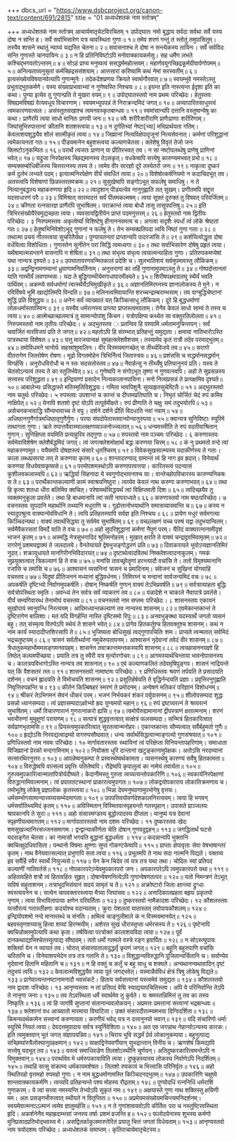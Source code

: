 +++
dbcs_url = "https://www.dsbcproject.org/canon-text/content/691/2815"
title = "01 अध्यर्धशतकं नाम स्तोत्रम्"

+++
अध्यर्धशतकं नाम स्तोत्रम्
आचार्यमातृचेटविरचितम्
१ उपोद्घातः
नमो बुद्धाय
सर्वदा सर्वथा सर्वे यस्य दोषा न सन्ति ह।
सर्वे सर्वाभिसारेण यत्र चावस्थिता गुणाः॥ १॥
तमेव शरणं गन्तुं तं स्तोतुं तमुपासितुम्।
तस्यैव शासने स्थातुं न्याय्यं यद्यस्ति चेतना॥ २॥
सवासनाश्च ते दोषा न सन्त्येकस्य तायिनः।
सर्वे सर्वविदः सन्ति गुणास्ते चानपायिनः॥ ३॥
न हि प्रतिनिविष्टोऽपि मनोवाक्कायकर्मसु।
सह धर्मेण लभते कश्चिद्भगवतोऽन्तरम्॥ ४॥
सोऽहं प्राप्य मनुष्यत्वं ससद्धर्ममहोत्सवम्।
महार्णवयुगच्छिद्रकूर्मग्रीवार्पणोपमम्॥ ५॥
अनित्यताव्यनुसृतां कर्मच्छिद्रससंशयाम्।
आत्तसारां करिष्यामि कथं नेमां सरस्वतीम्॥ ६॥
इत्यसंख्येयविषयानवेत्यापि गुणान्मुनेः।
तदेकदेशप्रणयः क्रियते स्वार्थगौरवात्॥ ७॥
स्वयम्भुवे नमस्तेऽस्तु  प्रभूताद्भुतकर्मणे।
यस्य संख्याप्रभावाभ्यां न गुणेष्वस्ति निश्चयः॥ ८॥
इयन्त इति नास्त्यन्त  ईदृशा इति का कथा।
पुण्या इत्येव तु गुणान्प्रति ते मुखरा वयम्॥ ९॥
उपोद्घातस्तवो नाम प्रथमः परिच्छेदः।
हेतुस्तवः
विषह्यमविषह्यं वेत्यवधूय विचारणाम्।
स्वयमभ्युपपन्नं ते निराक्रन्दमिदं जगत्॥ १०॥
अव्यापारितसाधुस्त्वं त्वमकारणवत्सलः।
असंस्तुतसखाश्च त्वमनवस्कृतबान्धवः॥ ११॥
स्वमांसान्यपि दत्तानि वस्तुष्वन्येषु का कथा।
प्राणैरपि त्वया साधो मानितः प्रणयी जनः॥ १२॥
स्वैः शरीरैःशरीराणि प्राणैःप्राणाः शरीरिणाम्।
जिघांसुभिरुपात्तानां क्रीतानि शतशस्त्वया॥ १३॥
न दुर्गतिभ्यां नेष्टा[भ्या] मभिप्रार्थयता  गतिम्।
केवलाशयशुद्धयैव शोलं सात्मीकृतं त्वया॥ १४॥
जिह्मानां नित्यविक्षेपादृजूनां नित्यसेवनात्।
कर्मणां परिशुद्धानां त्वमेकायनतां गतः॥ १५॥
पीडयमानेन बहुशस्त्वया कल्याणचेतसा।
क्लेशेषु विवृतं तेजो जनः क्लिष्टोऽनुकम्पितः॥ १६॥
परार्थे त्यजतः प्राणान् या प्रीतिरभवत् तव।
न सा नष्टोपलब्धेषु प्राणेषु प्राणिनां भवेत्॥ १७॥
यद्रुजा निरपेक्षस्य च्छिद्यमानस्य तेऽसकृत्।
वधकेष्वपि सत्त्वेषु कारुण्यमभवत् प्रभो॥ १८॥
सम्यक्सम्बोधिबीजस्य चित्तरत्नस्य तस्य ते।
त्वमेव वीर सारज्ञो दूरे तस्येतरो जनः॥ १९॥
नाकृत्वा दुष्करं कर्म दुर्लभं लभ्यते पदम्।
इत्यात्मनिरपेक्षेण वीर्यं संवर्धितं त्वया॥ २०॥
विशेषोत्कर्षनियमो न कदाचिदभूत् तव।
अतस्त्वयि विशेषाणां छिन्नस्तरतमक्रमः॥ २१॥
सुसुखेष्वपि सङ्गोऽभूत् सफलेषु समाधिषु।
न ते नित्यानुबद्धस्य महाकरुणया हृदि॥ २२॥
त्वादृशान् पीडयत्येव नानुगृह्णाति तत् सुखम्।
प्रणीतमपि सद्वृत्त यदसाधारणं परैः॥ २३॥
विमिश्रात् सारमादत्तं सर्वं पीतमकल्मषम्।
त्वया सूक्तं दुरुक्तं तु विषवत् परिवर्जितम्॥ २४॥
क्रीणता रत्नसारज्ञ प्राणैरपि सुभाषितम्।
पराक्रान्तं त्वया बोधौ तासु तासूपपत्तिषु॥ २५॥
इति त्रिभिरसंख्येयैरेवमुद्यच्छता त्वया।
व्यवसायद्वितीयेन प्राप्तं पदमनुत्तरम्॥ २६॥
हेतुस्तवो नाम द्वितीयः परिच्छेदः।
३ निरुपमस्तवः
अकृत्वेर्ष्यां विशिष्टेषु हीनाननवमत्य च।
अगत्वा सदृशैः स्पर्धां त्वं लोके श्रेष्ठतां गतः॥ २७॥
हेतुष्वभिनिवेशोऽभूद् गुणानां न  फलेषु ते।
तेन सम्यक्प्रतिपदा त्वयि निष्ठां गुणा गताः॥ २८॥
तथात्मा प्रचयं नीतस्त्वया सुचरितैर्यथा।
पुण्यायतनतां प्राप्तान्यपि पादरजांसि ते॥ २९॥
कर्शयित्वोद्धृता दोषा वर्धयित्वा विशोधिताः।
गुणास्तेन सुनीतेन परां सिद्धिं त्वमध्यगाः॥ ३०॥
तथा सर्वाभिसारेण दोषेषु प्रहृतं त्वया।
यथैषामात्मसन्ताने वासनापि न शेषिता॥ ३१॥
तथा संभृत्य संभृत्य त्वयात्मन्याहिता गुणाः।
प्रतिरुपकमप्येषां यथा नान्यत्र दृश्यते॥ ३२॥
उपघातावरणवन्मितकालं प्रदेशि च।
सुलभातिशयं सर्वमुपमावस्तु लौकिकम्॥ ३३॥
अद्वन्द्विनामगम्यानां ध्रुवाणामनिवर्तिनाम्।
अनुत्तराणां का तर्हि गुणानामुपमाऽस्तु ते॥ ३४॥
गोष्पदोत्तानतां याति गाम्भीर्यं लवणाम्भसः।
यदा ते बुद्धिगाम्भीर्यमगाधापारमीक्ष्यते॥ ३५॥
शिरीषपक्ष्माग्रलघु स्थैर्यं भवति पार्थिवम्।
अकम्प्ये सर्वधर्माणां त्वत्स्थैर्येऽभिमुखीकृते॥ ३६॥
अज्ञानतिमिरघ्नस्य ज्ञानालोकस्य ते मुने।
न रविर्विषये भूमिं खाद्योतिमपि विन्दति॥ ३७॥
मलिनत्वमिवायान्ति शरच्चन्द्राम्बराम्भसाम्।
तव वाग्बुद्धिचेष्टानां शुद्धिं प्रति विशुद्धयः॥ ३८॥
अनेन सर्वं  व्याख्यातं यत् किञ्चित्साधु लौकिकम्।
दूरे हि बुद्धधर्माणां लोकधर्मास्तपस्विनः॥ ३९॥
यस्यैव धर्मरत्नस्य प्राप्त्या प्राप्तस्त्वमग्रताम्।
तेनैव केवलं साधो साम्यं ते तस्य च त्वया॥ ४०॥
आत्मेच्छाच्छलमात्रं तु सामान्योपांशु किंचन।
यत्रोपक्षिप्य कथ्येत सा वक्तुरतिलोलता॥ ४१॥
निरुपमस्तवो नाम तृतीयः परिच्छेदः।
४ अद्भुतस्तव ः
प्रतन्विव हि पश्यामि धर्मतामनुचिन्तयन्।
सर्वं चावर्जितं मारविजयं प्रति ते जगत्॥ ४२॥
महतोऽपि हि संरम्भात् प्रतिहन्तुं समुद्यताः।
क्षमाया नातिभारोऽस्ति पात्रस्थाया  विशेषतः॥ ४३॥
यत्तु मारजयान्वक्षं सुमहत्क्लेशवैशसम्।
तस्यामेव कृतं रात्रौ तदेव परमाद्भुतम्॥ ४४॥
तमोविधमने भानोर्यः सहस्रांशुमालिनः।
वीर विस्मयमागच्छेत् स तीर्थ्यविजये तव॥ ४५॥
सरागो वीतरागेण जितरोषेण रोषणः।
मूढो विगतमोहेन त्रिभिर्नित्यं जितास्त्रयः॥ ४६॥
प्रशंससि च सद्धर्मानसद्धर्मान् विगर्हसि।
अनुरोधविरोधौ च न स्तः सदसतोस्तव॥ ४७॥
नैवार्हत्सु न तीर्थ्येषु प्रतिघानुनयं प्रति।
यस्य ते चेतसोऽन्यत्वं तस्य ते का स्तुतिर्भवेत्॥ ४८॥
गुणेष्वपि न संगोऽभूत् तृष्णा न गुणवत्स्वपि।
अहो ते सुप्रसन्नस्य सत्त्वस्य परिशुद्धता॥ ४९॥
इन्द्रियाणां प्रसादेन नित्यकालानपायिना।
मनो नित्यप्रसन्नं ते प्रत्यक्षमिव दृश्यते॥ ५०॥
आबालेभ्यः प्रसिद्धास्ते मतिस्मृतिविशुद्धयः।
गमिता भावपिशुनैः सुव्याहृतसुचेष्टितैः॥ ५१॥
अद्भुतस्तवो नाम चतुर्थः परिच्छेदः।
५ रुपस्तवः
उपशान्तं च कान्तं च दीप्तमप्रतिघाति च।
निभृतं चोर्जितं चेदं रुपं कमिव नाक्षिपेत्॥ ५२॥
येनापि शतशो दृष्टं योऽपि तत्पूर्वमीक्षते।
रुपं प्रीणाति ते चक्षुः समं तदुभयोरपि॥ ५३॥
असेचनकभावाद्धि सौम्यभावाच्च ते वपुः।
दर्शने दर्शने  प्रीतिं विदधाति नवां नवाम्॥ ५४॥
अधिष्ठानगुणैर्गात्रमधिष्ठातृगुणैर्गुणः।
परया संपदोपेतास्तवान्योन्यानुरुपया॥ ५५॥
क्वान्यत्र सुनिविष्टाः स्युरिमे ताथागता गुणाः।
ऋते रुपात्तवैवास्माल्लक्षणव्यञ्जनोज्ज्वलात्॥ ५६॥
धन्यमस्मीति ते रुपं वदतीवाश्रितान् गुणान्।
सुनिक्षिप्ता वयमिति प्रत्याहुरिव तद्गुणाः॥ ५७॥
रुपस्तवो नाम पञ्चमः परिच्छेदः।
६  करुणास्तवः
सर्वमेवाविशेषेण क्लेशैर्बद्धमिदं जगत्।
त्वं जगत्क्लेशमोक्षार्थं बद्धः करुणया चिरम्॥ ५८॥
कं नु प्रथमतो वन्दे त्वां महाकरुणामुत।
ययैवमपि दोषज्ञस्त्वं संसारे धृतश्चिरम्॥ ५९॥
विवेकसुखसात्म्यस्य यदाकीर्णस्य ते गताः।
काला लब्धप्रसरया तत् ते करुणया कृतम्॥ ६०॥
शान्तादरण्याद् ग्रामान्तं त्वं हि नाग इव ह्रदात्।
विनेयार्थं करुणया विधयेवावकृष्यसे॥ ६१॥
परमोपशमस्थोऽपि करुणापरवत्तया।
कारितस्त्वं पदन्यासं कुशीलवकलास्वपि॥ ६२॥
ऋद्धिर्या सिंहनादा ये स्वगुणोद्भावनाश्च याः।
वान्तेच्छोपविचारस्य कारुण्यनिकषः स ते॥ ६३॥
परार्थैकान्तकल्याणी कामं स्वाश्रयनिष्ठुरा।
त्वय्येव केवलं नाथ करुणा करुणाभवत्॥ ६४॥
तथा हि कृत्वा शतधा धीरा बलिमिव क्वचित्।
परेषामर्थसिद्धयर्थं त्वां विक्षिप्तवती दिशः॥ ६५॥
त्वदिच्छयैव तु व्यक्तमनुकूला प्रवर्तते।
तथा हि बाधमानापि त्वां सती नापराध्यते॥ ६६॥
करुणास्तवो नाम षष्ठःपरिच्छेदः।
७ वचनस्तवः
सुपदानि महार्थानि तथ्यानि मधुराणि च।
गूढोत्तानोभयार्थानि समासव्यासवन्ति च॥ ६७॥
कस्य न स्यादुपश्रुत्य वाक्यान्येवंविधानि ते।
त्वयि प्रतिहतस्यापि सर्वज्ञ इति निश्चयः॥ ६८॥
प्रायेण मधुरं सर्वमगत्या किञ्चिदन्यथा।
वाक्यं तवार्थसिद्धया तु सर्वमेव सुभाषितम्॥ ६९॥
यच्छ्लक्षणं यच्च परुषं यद्वा तदुभयान्वितम्।
सर्वमैवैकरसतां विमर्दे याति ते वचः॥ ७०॥
अहो सुपरिशुद्धानां कर्मणां नैपुणं परम्।
यैरिदं वाक्यरत्नानामीदृशं भाजनं कृतम्॥ ७१॥
अस्मद्धि नेत्रसुभगादिदं श्रुतिमनोहरम्।
मुखात् क्षरति ते वाक्यं चन्द्राद्द्रवमिवामृतम्॥ ७२॥
रागरेणुं प्रशमयद्वाक्यं ते जलदातये।
वैनतेयायते द्वेषभुजङ्गोद्धरणं  प्रति॥ ७३॥
दिवाकरायते भूयोऽप्यज्ञानतिमिरं नुदत्।
शक्रायुधायते मानगिरीनभिविदारयत्॥ ७४॥
दृष्टार्थत्वादवितथं निष्क्लेशत्वादनाकुलम्।
गमकं सुप्रयुक्तत्वात् त्रिकल्याणं हि ते वचः॥ ७५॥
मनांसि तावच्छ्रोतॄणां हरन्त्यादौ वचांसि ते।
ततो विमृश्यमानानि रजांसि च तमांसि च॥ ७६॥
आश्वासनं व्यसनिनां त्रासनं च प्रमादिनाम्।
संवेजनं च सुखिनां  योगवाहि वचस्तव॥ ७७॥
विदुषां प्रीतिजननं मध्यानां बुद्धिवर्धनम्।
तिमिरघ्नं च मन्दानां सार्वजन्यमिदं वचः॥ ७८॥
अपकर्षति दृष्टिभ्यो निर्वाणमुपकर्षति।
दोषान् निष्कर्षति गुणान् वाक्यं तेऽभिप्रवर्षति॥ ७९॥
सर्वत्राव्याहता बुद्धिः सर्वत्रोपस्थिता स्मृतिः।
अवन्ध्यं तेन सर्वत्र सर्वं व्याकरणं तव॥ ८०॥
यन्नादेशे न चाकाले नैवापात्रे प्रवर्तसे।
वीर्यं सम्यगिवारब्धं तेनामोघं वचस्तव॥ ८१॥
वचनस्तवो नाम सप्तमः परिच्छेदः।
८  शासनस्तवः
एकायनं सुखोपायं स्वनुवन्धि निरत्ययम्।
आदिमध्यान्तकल्याणं तव नान्यस्य शासनम्॥ ८२॥
एवमेकान्तकान्तं ते दृष्टिरागेण बालिशाः।
मतं यदि विगर्हन्ति नास्ति दृष्टिसमो रिपुः॥ ८३॥
अनवभुङ्क्था यदस्यार्थे जगतो व्यसनं बहु।
तत् संस्मृत्य विरुपेऽपि स्थेयं ते शासने भवेत्॥ ८४॥
प्रागेव हितकर्तुश्च हितवक्तुश्च शासनम्।
कथं न नाम  कार्यं स्यादादीप्तशिरसापि ते॥ ८५॥
भुजिष्यता बोधिसुखं त्वद्गुणापचितिः शमः।
प्राप्यते त्वन्मतात् सर्वमिदं भद्रचतुष्टयम्॥ ८६॥
त्रासनं सर्वतीर्थ्यानां नमुचेरुपतापनम्।
आश्वासनं नृदेवानां तवेदं वीर शासनम्॥ ८७॥
त्रैधातुकमहाभौममसङ्गमनवग्रहम्।
शासनेन तवाक्रान्तमन्तकस्यापि शासनम्॥ ८८॥
त्वच्छासननयज्ञो हि तिष्ठेत् कल्पमपीच्छया।
प्रयाति तत्र तु स्वैरी यत्र मृत्योरगोचरः॥ ८९॥
आगमस्यार्थचिन्ताया भावनोपासनस्य च।
कालत्रयविभागोऽस्ति नान्यत्र तव शासनात्॥ ९०॥
एवं कल्याणकलितं तदेवमृषिपुङ्गव।
शासनं नाद्रियन्ते यत् किं वैशसतरं ततः॥ ९१॥
शासनस्तवो नामाष्टमः परिच्छेदः।
९ प्रणिधिस्तवः
श्रवणं तर्पयति ते प्रसादयति दर्शनम्।
वचनं ह्लादयति ते विमोचयति शासनम्॥ ९२॥
प्रसूतिर्हर्षयति ते वृद्धिर्नन्दयति प्रज्ञाः।
प्रवृत्तिरनुगृह्णाति निवृत्तिरुपहन्ति च॥ ९३॥
कीर्तनं किल्बिषहरं स्मरणं ते प्रमोदनम्।
अन्वेषणं मतिकरं परिज्ञानं विशोधनम्॥ ९४॥
श्रीकरं तेऽभिगमनं सेवनं धीकरं परम्।
भजनं निर्भयकरं शंकरं पर्युपासनम्॥ ९५॥
शीलोपसम्पदा शुद्धः प्रसन्नो ध्यानसम्पदा।
त्वं प्रज्ञासम्पदाऽक्षोभ्यो ह्रदः पुण्यमयो महान्॥ ९६॥
रुपं द्रष्टव्यरत्नं ते श्रव्यरत्नं सुभाषितम्।
धर्मो विचारणारत्नं गुणरत्नाकरो ह्यसि॥ ९७॥
त्वमोघैरुह्यमानानां द्वीपस्त्राणं क्षतात्मनाम्।
शरणं भवभीरुणां मुमुक्षूणां परायणम्॥ ९८॥
सत्पात्रं शुद्धवृत्तत्वात् सत्क्षेत्रं फलसम्पदा।
सन्मित्रं हितकारित्वात् सर्वप्राणभृतामसि॥ ९९॥
प्रियस्त्वमुपकारित्वात् सुरतत्वान्मनोहरः।
एकान्तकान्तः सौम्यत्वात् सर्वैर्बहुमतो गुणैः॥ १००॥
हृद्योऽसि निरवद्यत्वाद्रम्यो वागरुपसौष्ठवात्।
धन्यः सर्वार्थसिद्धत्वान्माङ्गल्यो गुणसंश्रयात्॥ १०१॥
प्रणिधिस्तवो नाम नवमः परिच्छेदः।
१०  मार्गावतारस्तवः
स्थायिनां त्वं परिक्षेप्ता विनियन्तापहरिणाम्।
समाधाता विजिह्मानां प्रेरको मन्दगामिनाम्॥ १०२॥
नियोक्ता धुरि दान्तानां खटुङ्कानामुपेक्षकः।
अतोऽसि नरदम्यानां सत्सारथिरनुत्तरः॥ १०३॥
आपन्नेष्वनुकम्पा ते प्रस्वस्थेष्वर्थकामता।
व्यसनस्थेषु कारुण्यं सर्वेषु हितकामता॥ १०४॥
विरुद्धेष्वपि वात्सल्यं प्रवृत्तिः पतितेष्वपि।
रौद्रेष्वपि कृपालुत्वं का नामेयं तवार्यता॥ १०५॥
गुरुत्वमुपकारित्वान्मातापित्रोर्यदीष्यते।
केदानीमस्तु गुरुता त्वय्यत्यन्तोपकारिणि॥ १०६॥
स्वकार्यनिरपेक्षाणां विरुद्धानामिवात्मनाम्।
त्वं प्रपाततटस्थानां प्राकारत्वमुपागतः॥ १०७॥
लोकद्वयोपकाराय लोकातिक्रमणाय च।
तमोभूतेषु लोकेषु प्रज्ञालोकः कृतस्त्वया॥ १०८॥
भिन्ना देवमनुष्याणामुपभोगेषु वृत्तयः।
धर्मसम्भोगसामान्यात्त्वय्यसम्भेदमागताः॥ १०९॥
उपपत्तिवयोवर्णदेशकालनिरत्ययम्।
त्वया हि भगवन् धर्मसर्वातिथ्यमिदं कृतम्॥ ११०॥
अविस्मितान् विस्मितवत्स्पृहयन्तो गतस्पृहान्।
उपासते प्राञ्जलयः श्रावकानपि ते सुराः॥ १११॥
अहो संसारमण्डस्य बुद्धोत्पादस्य दीप्तता।
मानुष्यं यत्र देवानां स्पृहणीयत्वमागतम्॥ ११२॥
मार्गावतारस्तवो नाम दशमः परिच्छेदः।
११ दुष्करस्तवः
खेदः  शमसुखज्यानिरसज्जनसमागमः।
द्वन्द्वान्याकीर्णता चेति दोषान् गुणवदुद्वहन्॥ ११३॥
जगद्धितार्थं घटसे यदसङ्गेत चेतसा।
का नामासौ भगवति बुद्धानां बुद्धधर्मता ॥ ११४॥
कदन्नान्यपि भुक्तानि क्वचित्क्षुदधिवासिता।
पन्थानो विषमाः क्षुण्णाः सुप्तं  गोकण्टकेष्वपि॥ ११५॥
प्राप्ताः क्षेपावृताः  सेवा वेषभाषान्तरं  कृतम्।
नाथ वैनेयवात्सल्यात् प्रभुणापि सता त्वया॥ ११६॥
प्रभूतमपि ते नाथ सदा नात्मनि विद्यते।
वक्तव्य इव सर्वैर्हि स्वैरं स्वार्थे नियुज्यसे॥ ११७॥
येन केन चिदेव त्वं यत्र तत्र यथा तथा।
चोदितः स्वां प्रतिपदं कल्याणीं नातिवर्तसे॥ ११८॥
नोपकारपरेऽप्येवमुपकारपरो जनः।
अपकारपरेऽपि त्वमुपकारपरो यथा॥ ११९॥
अहितावहिते शत्रौ त्वं हितावहितः सुहृत्।
दोषान्वेषणनित्येऽपि गुणान्वेषणतत्परः॥ १२०॥
यतो निमन्त्रणं तेऽभूत् सविषं सहुताशनम्।
तत्राभूदभिसंयानं सदयं सामृतं च ते॥ १२१॥
अक्रोष्टारो जिताः क्षान्त्या द्रुग्धाः स्वस्त्ययनेन च।
सत्येन चापवक्तारस्त्वया मैत्र्या जिघांसवः॥ १२२॥
अनादिकालप्रहता बहृयः  प्रकृतयो नृणाम्।
त्वया विभावितापायाः क्षणेन परिवर्तिताः॥ १२३॥
दुष्करस्तवो नामैकादशः परिच्छेदः।
१२ कौशलस्तवः
यत्सौरत्यं गतास्तीक्ष्णाः कदर्याश्च वदान्यताम्।
क्रुराः पेशलतां यातास्तत् तवोपायकौशलम्॥ १२४॥
इन्द्रियोपशमो नन्दे मानस्तब्धे च संनतिः।
क्षमित्वं चाङ्गुलीमाले कं न विस्मयमानयेत्॥ १२५॥
बहवस्तृणशय्यासु हित्वा शय्यां हिरण्मयीम्।
अशेरत सुखं धीरास्तृप्ता धर्मरसस्य ते॥ १२६॥
पृष्टेनापि क्वचिन्नोक्तमुपेत्यापि कथा कृता।
तर्षयित्वा परत्रोक्तं कालाशयविदा त्वया॥ १२७॥
पूर्वं दानकथाद्याभिश्चेतस्युत्पाद्य  सौष्ठवम्।
ततो धर्मो गतमले वस्त्रे रङ्ग इवार्पितः॥ १२८॥
न सोऽस्त्युपायः शक्तिर्वा येन न व्यायतं तव।
घोरात् संसारपातालादुद्धर्तृं कृपणं जगत्॥ १२९॥
बहूनि बहुरुपाणि वचांसि चरितानि च।
विनेयाशयभेदेन तत्र तत्र गतानि ते॥ १३०॥
विशुद्धान्यविरुद्धानि पूजितान्यर्चितानि  च।
सर्वाण्येव नृदेवानां हितानि महितानि च॥ १३१॥
न हि वक्तुं च कर्तुं च बहु साधु च शक्यते।
अन्यथानन्यथावादिन् दृष्टं तदुभयं त्वयि॥ १३२॥
केवलात्मविशुद्धयैव त्वया पूतं जगद्भवेत्।
यस्मान्नैवंविधं क्षेत्रं त्रिषु लोकेषु विद्यते॥ १३३॥
प्रागेवात्यन्तनष्टानामनादौ भवसंकटे।
हिताय सर्वसत्त्वानां यस्त्वमेवं समुद्यतः॥ १३४॥
कौशलस्तवो नाम द्वादशः परिच्छेदः।
१३ आनृण्यस्तवः
न तां प्रतिपदं वेद्मि स्याद्ययापचितिस्तव।
अपि ये परिनिर्वान्ति तेऽपि ते नानृणा जनाः॥ १३५॥
तव तेऽवस्थिता धर्मे स्वार्थमेव तु कुर्वते।
यः श्रमस्तन्निमित्तं तु तव का तस्य निष्कृतिः॥ १३६॥
त्वं हि जागर्षि सुप्तानां संतानान्यवलोकयन्।
अप्रमत्तः प्रमत्तानां सत्त्वानां भद्रबान्धवः॥ १३७॥
क्लेशानां वध आख्यातो मारमाया विघाटिता।
उक्तं संसारदौरात्म्यमभया दिग्विदर्शिता॥ १३८॥
किमन्यदर्थकामेन सत्त्वानां करुणायता।
करणीयं भवेद् यत्र न दत्तानुनयो भवान्॥ १३९॥
यदि संचारिणो धर्माः स्युरिमे नियतं त्वया।
देवदत्तमुपादाय सर्वत्र स्युर्निवेशिताः॥ १४०॥
अत एव जगन्नाथ नेहान्योऽन्यस्य कारकः।
इति त्वमुक्तवान् भूतं जगत् संज्ञापयन्निव॥ १४१॥
चिराय भुवि सद्धर्मं प्रेर्य लोकानुकम्पया।
बहूनुत्पाद्य सच्छिष्यांस्त्रैलोक्यानुग्रहक्षमान्॥ १४२॥
साक्षाद्विनेयवर्गीयान् सुभद्रान्तान् विनीय च।
ऋणशेषं किमद्यापि सत्त्वेषु यदभूत् तव॥ १४३॥
यस्त्वं समाधिवज्रेण तिलशोऽस्थीनि चूर्णयन्।
अतिदुष्करकारित्वमन्तेऽपि न विमुक्तवान्॥ १४४॥
परार्थावेव मे धर्मरुपकायाविति त्वया।
दुष्कुहस्यास्य लोकस्य निर्वाणेऽपि निदर्शितम्॥ १४५॥
तथाहि सत्सु संक्राम्य धर्मकायमशेषतः।
तिलशो रुपकायं च भित्त्वासि परिनिर्वृतः॥ १४६॥
अहो स्थितिरहो वृत्तमहो रुपमहो गुणाः।
न नाम बुद्धधर्माणामस्ति किञ्चिदनद्भुतम्॥ १४७॥
उपकारिणि चक्षुष्ये शान्तवाक्कायकर्मणि।
त्वय्यपि प्रतिहन्यन्ते पश्य मोहस्य रौद्रताम्॥ १४८॥
पुण्योदधिं रत्ननिधिं धर्मराशिं गुणाकरम्।
ये त्वां सत्त्वा नमस्यन्ति तेभ्योऽपि सुकृतं नमः॥ १४९॥
अक्षयास्ते गुणा नाथ शक्तिस्तु क्षयिणी मम।
अतः प्रसङ्गभीरुत्वात् स्थीयते न वितृप्तितः॥ १५०॥
अप्रमेयमसंख्येयमचिन्त्यमनिदर्शनम्।
स्वयमेवात्मनाऽऽत्मानं त्वमेव ज्ञातुमर्हसि॥ १५१॥
न ते गुणांशावयवोऽपि कीर्तितः
परा च नस्तुष्टिरवस्थिता हृदि।
अकर्शनेनैव महाह्रदाम्भसां
जनस्य तर्षाः प्रशमं व्रजन्ति ह॥ १५२॥
फलोदयेनास्य शुभस्य कर्मणो
मुनिप्रसादप्रतिभोद्भवस्य मे।
असद्वितर्काकुलमारुतेरितं
प्रयातु चित्तं जगतां विधेयताम्॥ १५३॥
आनृण्यस्तवो नाम त्रयोदशमः परिच्छेदः।
अध्यर्धशतकं समाप्तम्।  कृतिराचार्यमातृचेटस्य॥
